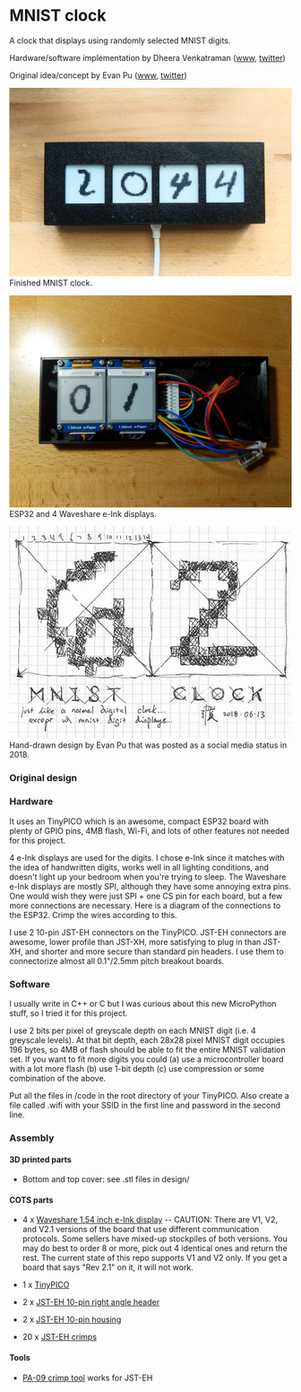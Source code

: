 # MNIST clock

A clock that displays using randomly selected MNIST digits.

Hardware/software implementation by Dheera Venkatraman ([www](http://dheera.net/), [twitter](https://twitter.com/dheeranet))

Original idea/concept by Evan Pu ([www](https://evanthebouncy.github.io), [twitter](https://twitter.com/evanthebouncy))

![image](/images/final.jpg "image")
Finished MNIST clock.

![image](/images/assembly1.jpg "image")
ESP32 and 4 Waveshare e-Ink displays.

![image](/images/design.jpg "image")
Hand-drawn design by Evan Pu that was posted as a social media status in 2018.

### Original design

### Hardware

It uses an TinyPICO which is an awesome, compact ESP32 board with plenty of GPIO pins, 4MB flash, Wi-Fi, and lots of other features not needed for this project.

4 e-Ink displays are used for the digits. I chose e-Ink since it matches with the idea of handwritten digits, works well in all lighting conditions, and doesn't light up your bedroom when you're trying to sleep. The Waveshare e-Ink displays are mostly SPI, although they have some annoying extra pins. One would wish they were just SPI + one CS pin for each board, but a few more connections are necessary. Here is a diagram of the connections to the ESP32. Crimp the wires according to this.

I use 2 10-pin JST-EH connectors on the TinyPICO. JST-EH connectors are awesome, lower profile than JST-XH, more satisfying to plug in than JST-XH, and shorter and more secure than standard pin headers. I use them to connectorize almost all 0.1"/2.5mm pitch breakout boards.

### Software

I usually write in C++ or C but I was curious about this new MicroPython stuff, so I tried it for this project.

I use 2 bits per pixel of greyscale depth on each MNIST digit (i.e. 4 greyscale levels). At that bit depth, each 28x28 pixel MNIST digit occupies 196 bytes, so 4MB of flash should be able to fit the entire MNIST validation set. If you want to fit more digits you could (a) use a microcontroller board with a lot more flash (b) use 1-bit depth (c) use compression or some combination of the above.

Put all the files in /code in the root directory of your TinyPICO. Also create a file called .wifi with your SSID in the first line and password in the second line.

### Assembly

#### 3D printed parts

* Bottom and top cover: see .stl files in design/

#### COTS parts

* 4 x [Waveshare 1.54 inch e-Ink display](https://www.amazon.com/Waveshare-Module-Resolution-Electronic-Interface/dp/B0728BJTZ/) -- CAUTION: There are V1, V2, and V2.1 versions of the board that use different communication protocols. Some sellers have mixed-up stockpiles of both versions. You may do best to order 8 or more, pick out 4 identical ones and return the rest. The current state of this repo supports V1 and V2 only. If you get a board that says "Rev 2.1" on it, it will not work.

* 1 x [TinyPICO](https://www.adafruit.com/product/4335)

* 2 x [JST-EH 10-pin right angle header](https://www.digikey.com/products/en/connectors-interconnects/rectangular-connectors-headers-male-pins/314?k=S+B-EH%28LF%29%28SN%29&k=&pkeyword=S+B-EH%28LF%29%28SN%29&sv=0&pv88=63986&sf=0&quantity=&ColumnSort=0&page=1&pageSize=25)

* 2 x [JST-EH 10-pin housing](https://www.digikey.com/products/en/connectors-interconnects/rectangular-connectors-housings/319?k=EHR-&k=&pkeyword=EHR-&sv=0&pv88=63986&sf=0&FV=-8%7C319&quantity=&ColumnSort=0&page=1&pageSize=25)

* 20 x [JST-EH crimps](https://www.digikey.com/product-detail/en/jst-sales-america-inc/SEH-001T-P0.6/455-1042-1-ND/527266)

#### Tools

* [PA-09 crimp tool](https://www.amazon.com/Engineers-Precision-Crimping-Pliers-Pa-09/dp/B002AVVO7K/ref=sr_1_1?keywords=pa-09+engineer&qid=1581612815&sr=8-1) works for JST-EH
